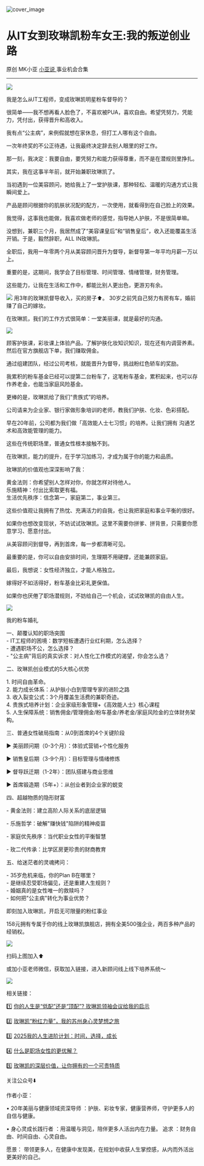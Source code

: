 ![cover_image](https://mmbiz.qpic.cn/mmbiz_jpg/A8SKDch4cJG5wx3MIOdskHwY65DcZCcjluPOLpm5tyDg5z4pukDhxWKBI5Rj8eRfuDwLiajZv3gSrQB4u8uhNdw/0?wx_fmt=jpeg)

#  从IT女到玫琳凯粉车女王:我的叛逆创业路

原创  MK小亚  [ 小亚说 ](https://mp.weixin.qq.com/mp/appmsgalbum?__biz=MzUxNDAwNTk0MQ==&action=getalbum&album_id=2679158701706002433#wechat_redirect) 事业机会合集

__ _ _ _ _

![](https://mmbiz.qpic.cn/mmbiz_jpg/A8SKDch4cJG5wx3MIOdskHwY65DcZCcjFarhFl0JxnpUKzzEdFiaEI93iaLE59D7SNLavNFbpaRBrTvtLICFU1cA/640?wx_fmt=jpeg)  

我是怎么从IT工程师，变成玫琳凯明星粉车督导的？  

  

很简单——我不想再看人脸色了，不喜欢被PUA，喜欢自由。希望凭努力，凭能力，凭付出，获得晋升和高收入。  
  
我有点“公主病”，来例假就想在家休息，但打工人哪有这个自由。

一次年终奖的不公正待遇，让我最终决定辞去别人眼里的好工作。

  

那一刻，我决定：我要自由，要凭努力和能力获得尊重，而不是在潜规则里挣扎。  
  
其实，我在这事半年前，就开始兼职玫琳凯了。

当初遇到一位美容顾问，她给我上了一堂护肤课，那种轻松、温暖的沟通方式让我瞬间爱上。

产品是顾问根据你的肌肤状况配的配方，一次使用，就看得到在自己脸上的效果。

  

我觉得，这事我也能做，我喜欢做老师的感觉，指导她人护肤，不是很简单嘛。

没想到，兼职三个月，我居然成了“美容课皇后”和“销售皇后”，收入还能覆盖生活开销。于是，毅然辞职，ALL IN玫琳凯。  
  
全职后，我用一年零两个月从美容顾问晋升为督导，新督导第一年平均月薪一万以上。

重要的是，这期间，我学会了目标管理、时间管理、情绪管理，财务管理。

这些能力，让我在生活和工作中，都能比别人更出色，更游刃有余。

  
  

![](https://mmbiz.qpic.cn/mmbiz_jpg/A8SKDch4cJG5wx3MIOdskHwY65DcZCcjhkcPLLybibaPEK2aW4J8l774fF2HLvnibic2jaBPicXN8hFkZXJqCXh27A/640?wx_fmt=jpeg)
用3年的玫琳凯督导收入，买的房子⬆️。  30岁之前凭自己努力有房有车，婚前赚了自己的嫁妆。  
  

在玫琳凯，我们的工作方式很简单：一堂美丽课，就是最好的沟通。  

  

![](https://mmbiz.qpic.cn/mmbiz_jpg/A8SKDch4cJG5wx3MIOdskHwY65DcZCcjClDB9W5K09iayesfQoU42zyXZ6Tm0OZLATwnMtUQwLsrnywhxNAiaEYA/640?wx_fmt=jpeg)  

  

顾客护肤课，彩妆课上体验产品，了解护肤化妆知识知识，现在还有内调营养素。然后在官方旗舰店下单，我们赚取佣金。

  

通过组建团队，经过公司考核，就能晋升为督导，挑战粉红色轿车的奖励。

  

我累积的粉车基金已经可以提第二台粉车了，这笔粉车基金，累积起来，也可以存作养老金，也能当家庭风险基金。  
  
更棒的是，玫琳凯给了我们“贵族式”的培养。

公司请来为企业家、银行家做形象培训的老师，教我们护肤、化妆、色彩搭配。

早在20年前，公司都为我们做「高效能人士七习惯」的培养。让我们拥有  沟通艺术和高效能管理的能力。

  

这些在传统职场里，普通女性根本接触不到。  
  
在玫琳凯，能力的提升，在于学习加练习，才成为属于你的能力和品质。

  
玫琳凯的价值观也深深影响了我：

黄金法则：你希望别人怎样对你，你就怎样对待他人。  
乐施精神：付出比索取更有福。  
生活优先秩序：信念第一，家庭第二，事业第三。  
  
这些价值观让我拥有了热忱、充满活力的自我，也让我把家庭和事业平衡的很好。

  
如果你也想改变现状，不妨试试玫琳凯。这里不需要你拼爹、拼背景，只需要你愿意学习、愿意付出。

从美容顾问到督导，再到首席，每一步都清晰可见。

最重要的是，你可以自由安排时间，生理期不用硬撑，还能兼顾家庭。  
  
最后，我想说：女性经济独立，才能人格独立。

嫁得好不如活得好，粉车基金比彩礼更保值。

如果你也厌倦了职场潜规则，不妨给自己一个机会，试试玫琳凯的自由人生。

  

![](https://mmbiz.qpic.cn/mmbiz_jpg/A8SKDch4cJG5wx3MIOdskHwY65DcZCcjBBC9JeXLQTk12zKAaeQ0Go9JvucqPqP9DLicNuNLT3SvIZzgzC7klBg/640?wx_fmt=jpeg)

我的粉车婚礼  
  
  
一、颠覆认知的职场突围  
\- IT工程师的困境：数学短板遭遇行业红利期，怎么选择？  
\- 遭遇职场不公，怎么选择？  
\- "公主病"背后的真实诉求：对人性化工作模式的渴望，你会怎么选？  
  
二、玫琳凯创业模式的5大核心优势  

  
1\. 时间自由革命。  
2\. 能力成长体系：从护肤小白到管理专家的进阶之路  
3\. 收入裂变公式：3个月覆盖生活费的兼职奇迹。  
4\. 贵族式培养计划：企业家级形象管理+《高效能人士》核心课程  
5\. 人生保障系统：销售佣金/管理佣金/粉车基金/养老金/家庭风险金的立体财务架构。  
  
三、普通女性破局指南：从0到首席的4个关键阶段

  
▶️ 美丽顾问期（0-3个月）：体验式营销+个性化服务

  
▶️ 销售皇后期（3-9个月）：目标管理与情绪修炼

  
▶️ 督导跃迁期（1-2年）：团队搭建与商业思维

  
▶️ 首席锻造期（5年+）：从创业者到企业家的蜕变  
  
  
四、超越物质的隐形财富

\- 黄金法则：建立高阶人际关系的底层逻辑

\- 乐施哲学：破解"赚快钱"陷阱的精神疫苗

\- 家庭优先秩序：当代职业女性的平衡智慧

\- 玫二代传承：比学区房更珍贵的财商教育  
  
五、给迷茫者的灵魂拷问：

\- 35岁危机来临，你的Plan B在哪里？  
\- 是继续忍受职场偏见，还是重建人生规则？  
\- 婚姻真的是女性唯一的救赎吗？  
\- 如何把"公主病"转化为事业优势？

  

  

  

即刻加入玫琳凯，开启无可限量的粉红事业

158元拥有专属于你的线上玫琳凯旗舰店，拥有全美500强企业，两百多种产品的经销权。

  

![](https://mmbiz.qpic.cn/mmbiz_jpg/A8SKDch4cJG5wx3MIOdskHwY65DcZCcjY7vu4eH0rrsww7HKMsSnKia8jib2tU8x7WTQFS5xKbPWicCia7KTmpyQhg/640?wx_fmt=jpeg)

扫码上图加入⬆️  

  

  

或加小亚老师微信，获取加入链接，进入新顾问线上线下培养系统～

![](https://mmbiz.qpic.cn/mmbiz_jpg/A8SKDch4cJG5wx3MIOdskHwY65DcZCcjjPicGJQiaCFbtFlfWrlZqJUZzTlg7ZVa2ZKR4YucE7qJ67NPP2Q3TImA/640?wx_fmt=jpeg)

  

相关链接：

1️⃣ [ 你的人生是“低配”还是“顶配”? 玫琳凯领袖会议给我的启示
](https://mp.weixin.qq.com/s?__biz=MzUxNDAwNTk0MQ==&mid=2247486034&idx=1&sn=d5a81ffc2a31a4990405c30a6e6ae8d4&scene=21#wechat_redirect)

2️⃣ [ 玫琳凯“粉红力量”，我的苏州身心灵梦想之旅
](https://mp.weixin.qq.com/s?__biz=MzUxNDAwNTk0MQ==&mid=2247486038&idx=1&sn=e889df9ee17797cab5654240863d07d1&scene=21#wechat_redirect)

3️⃣ [ 2025我的人生进阶计划：时间，选择，成长
](https://mp.weixin.qq.com/s?__biz=MzUxNDAwNTk0MQ==&mid=2247486008&idx=1&sn=6f81f66db66f83ecf778f68859047633&scene=21#wechat_redirect)

4️⃣ [ 什么是职场女性的更优解？
](https://mp.weixin.qq.com/s?__biz=MzUxNDAwNTk0MQ==&mid=2247485001&idx=1&sn=ad39ae16de03c0854ba8e545d0bd719b&scene=21#wechat_redirect)  

5️⃣ [ 玫琳凯的深层价值，让你拥有的一个可贵特质
](https://mp.weixin.qq.com/s?__biz=MzUxNDAwNTk0MQ==&mid=2247484802&idx=1&sn=2bfaab8bc168459c8e7b7e09ae6fcc3c&scene=21#wechat_redirect)

  

关注公众号⬇️

  

作者小亚：

•  20年美丽与健康领域资深导师  ：护肤、彩妆专家，健康营养师，守护更多人的自信与健康。

•  身心灵成长践行者  ：用温暖与洞见，陪伴更多人活出内在力量。  追求  ：财务自由、时间自由、心灵自由。

愿景：  带领更多人，在健康中发现美，在规划中收获人生掌控感，从内而外活出更美好的自己。
